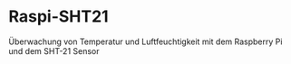 Raspi-SHT21
===========

Überwachung von Temperatur und Luftfeuchtigkeit mit dem Raspberry Pi und dem SHT-21 Sensor
